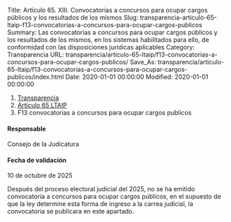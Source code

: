 Title: Artículo 65. XIII. Convocatorias a concursos para ocupar cargos públicos y los resultados de los mismos
Slug: transparencia-articulo-65-ltaip-f13-convocatorias-a-concursos-para-ocupar-cargos-publicos
Summary: Las convocatorias a concursos para ocupar cargos públicos y los resultados de los mismos, en los sistemas habilitados para ello, de conformidad con las disposiciones jurídicas aplicables
Category: Transparencia
URL: transparencia/articulo-65-ltaip/f13-convocatorias-a-concursos-para-ocupar-cargos-publicos/
Save_As: transparencia/articulo-65-ltaip/f13-convocatorias-a-concursos-para-ocupar-cargos-publicos/index.html
Date: 2020-01-01 00:00:00
Modified: 2020-01-01 00:00:00


<nav aria-label="breadcrumb">
<ol class="breadcrumb">
<li class="breadcrumb-item"><a href="../../">Transparencia</a></li>
<li class="breadcrumb-item"><a href="../">Artículo 65 LTAIP</a></li>
<li class="breadcrumb-item active" aria-current="page">F13 convocatorias a concursos para ocupar cargos publicos</li>
</ol>
</nav>



#### Responsable

Consejo de la Judicatura

#### Fecha de validación

10 de octubre de 2025


Después del proceso electoral judicial del 2025, no se ha emitido convocatoria a concursos para ocupar cargos públicos, en el supuesto de que la ley determine esta forma de ingreso a la carrea judicial, la convocatoria se publicara en este apartado.